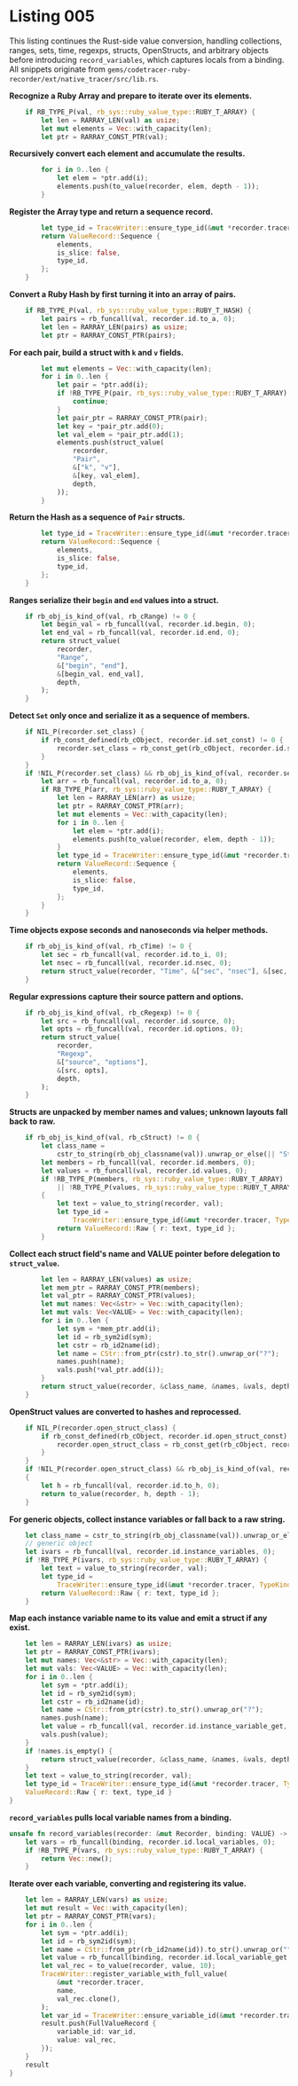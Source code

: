 # Listing 005

This listing continues the Rust-side value conversion, handling collections, ranges, sets, time, regexps, structs, OpenStructs,
and arbitrary objects before introducing `record_variables`, which captures locals from a binding. All snippets originate from
`gems/codetracer-ruby-recorder/ext/native_tracer/src/lib.rs`.

**Recognize a Ruby Array and prepare to iterate over its elements.**
```rust
    if RB_TYPE_P(val, rb_sys::ruby_value_type::RUBY_T_ARRAY) {
        let len = RARRAY_LEN(val) as usize;
        let mut elements = Vec::with_capacity(len);
        let ptr = RARRAY_CONST_PTR(val);
```

**Recursively convert each element and accumulate the results.**
```rust
        for i in 0..len {
            let elem = *ptr.add(i);
            elements.push(to_value(recorder, elem, depth - 1));
        }
```

**Register the Array type and return a sequence record.**
```rust
        let type_id = TraceWriter::ensure_type_id(&mut *recorder.tracer, TypeKind::Seq, "Array");
        return ValueRecord::Sequence {
            elements,
            is_slice: false,
            type_id,
        };
    }
```

**Convert a Ruby Hash by first turning it into an array of pairs.**
```rust
    if RB_TYPE_P(val, rb_sys::ruby_value_type::RUBY_T_HASH) {
        let pairs = rb_funcall(val, recorder.id.to_a, 0);
        let len = RARRAY_LEN(pairs) as usize;
        let ptr = RARRAY_CONST_PTR(pairs);
```

**For each pair, build a struct with `k` and `v` fields.**
```rust
        let mut elements = Vec::with_capacity(len);
        for i in 0..len {
            let pair = *ptr.add(i);
            if !RB_TYPE_P(pair, rb_sys::ruby_value_type::RUBY_T_ARRAY) || RARRAY_LEN(pair) < 2 {
                continue;
            }
            let pair_ptr = RARRAY_CONST_PTR(pair);
            let key = *pair_ptr.add(0);
            let val_elem = *pair_ptr.add(1);
            elements.push(struct_value(
                recorder,
                "Pair",
                &["k", "v"],
                &[key, val_elem],
                depth,
            ));
        }
```

**Return the Hash as a sequence of `Pair` structs.**
```rust
        let type_id = TraceWriter::ensure_type_id(&mut *recorder.tracer, TypeKind::Seq, "Hash");
        return ValueRecord::Sequence {
            elements,
            is_slice: false,
            type_id,
        };
    }
```

**Ranges serialize their `begin` and `end` values into a struct.**
```rust
    if rb_obj_is_kind_of(val, rb_cRange) != 0 {
        let begin_val = rb_funcall(val, recorder.id.begin, 0);
        let end_val = rb_funcall(val, recorder.id.end, 0);
        return struct_value(
            recorder,
            "Range",
            &["begin", "end"],
            &[begin_val, end_val],
            depth,
        );
    }
```

**Detect `Set` only once and serialize it as a sequence of members.**
```rust
    if NIL_P(recorder.set_class) {
        if rb_const_defined(rb_cObject, recorder.id.set_const) != 0 {
            recorder.set_class = rb_const_get(rb_cObject, recorder.id.set_const);
        }
    }
    if !NIL_P(recorder.set_class) && rb_obj_is_kind_of(val, recorder.set_class) != 0 {
        let arr = rb_funcall(val, recorder.id.to_a, 0);
        if RB_TYPE_P(arr, rb_sys::ruby_value_type::RUBY_T_ARRAY) {
            let len = RARRAY_LEN(arr) as usize;
            let ptr = RARRAY_CONST_PTR(arr);
            let mut elements = Vec::with_capacity(len);
            for i in 0..len {
                let elem = *ptr.add(i);
                elements.push(to_value(recorder, elem, depth - 1));
            }
            let type_id = TraceWriter::ensure_type_id(&mut *recorder.tracer, TypeKind::Seq, "Set");
            return ValueRecord::Sequence {
                elements,
                is_slice: false,
                type_id,
            };
        }
    }
```

**Time objects expose seconds and nanoseconds via helper methods.**
```rust
    if rb_obj_is_kind_of(val, rb_cTime) != 0 {
        let sec = rb_funcall(val, recorder.id.to_i, 0);
        let nsec = rb_funcall(val, recorder.id.nsec, 0);
        return struct_value(recorder, "Time", &["sec", "nsec"], &[sec, nsec], depth);
    }
```

**Regular expressions capture their source pattern and options.**
```rust
    if rb_obj_is_kind_of(val, rb_cRegexp) != 0 {
        let src = rb_funcall(val, recorder.id.source, 0);
        let opts = rb_funcall(val, recorder.id.options, 0);
        return struct_value(
            recorder,
            "Regexp",
            &["source", "options"],
            &[src, opts],
            depth,
        );
    }
```

**Structs are unpacked by member names and values; unknown layouts fall back to raw.**
```rust
    if rb_obj_is_kind_of(val, rb_cStruct) != 0 {
        let class_name =
            cstr_to_string(rb_obj_classname(val)).unwrap_or_else(|| "Struct".to_string());
        let members = rb_funcall(val, recorder.id.members, 0);
        let values = rb_funcall(val, recorder.id.values, 0);
        if !RB_TYPE_P(members, rb_sys::ruby_value_type::RUBY_T_ARRAY)
            || !RB_TYPE_P(values, rb_sys::ruby_value_type::RUBY_T_ARRAY)
        {
            let text = value_to_string(recorder, val);
            let type_id =
                TraceWriter::ensure_type_id(&mut *recorder.tracer, TypeKind::Raw, &class_name);
            return ValueRecord::Raw { r: text, type_id };
        }
```

**Collect each struct field's name and VALUE pointer before delegation to `struct_value`.**
```rust
        let len = RARRAY_LEN(values) as usize;
        let mem_ptr = RARRAY_CONST_PTR(members);
        let val_ptr = RARRAY_CONST_PTR(values);
        let mut names: Vec<&str> = Vec::with_capacity(len);
        let mut vals: Vec<VALUE> = Vec::with_capacity(len);
        for i in 0..len {
            let sym = *mem_ptr.add(i);
            let id = rb_sym2id(sym);
            let cstr = rb_id2name(id);
            let name = CStr::from_ptr(cstr).to_str().unwrap_or("?");
            names.push(name);
            vals.push(*val_ptr.add(i));
        }
        return struct_value(recorder, &class_name, &names, &vals, depth);
    }
```

**OpenStruct values are converted to hashes and reprocessed.**
```rust
    if NIL_P(recorder.open_struct_class) {
        if rb_const_defined(rb_cObject, recorder.id.open_struct_const) != 0 {
            recorder.open_struct_class = rb_const_get(rb_cObject, recorder.id.open_struct_const);
        }
    }
    if !NIL_P(recorder.open_struct_class) && rb_obj_is_kind_of(val, recorder.open_struct_class) != 0
    {
        let h = rb_funcall(val, recorder.id.to_h, 0);
        return to_value(recorder, h, depth - 1);
    }
```

**For generic objects, collect instance variables or fall back to a raw string.**
```rust
    let class_name = cstr_to_string(rb_obj_classname(val)).unwrap_or_else(|| "Object".to_string());
    // generic object
    let ivars = rb_funcall(val, recorder.id.instance_variables, 0);
    if !RB_TYPE_P(ivars, rb_sys::ruby_value_type::RUBY_T_ARRAY) {
        let text = value_to_string(recorder, val);
        let type_id =
            TraceWriter::ensure_type_id(&mut *recorder.tracer, TypeKind::Raw, &class_name);
        return ValueRecord::Raw { r: text, type_id };
    }
```

**Map each instance variable name to its value and emit a struct if any exist.**
```rust
    let len = RARRAY_LEN(ivars) as usize;
    let ptr = RARRAY_CONST_PTR(ivars);
    let mut names: Vec<&str> = Vec::with_capacity(len);
    let mut vals: Vec<VALUE> = Vec::with_capacity(len);
    for i in 0..len {
        let sym = *ptr.add(i);
        let id = rb_sym2id(sym);
        let cstr = rb_id2name(id);
        let name = CStr::from_ptr(cstr).to_str().unwrap_or("?");
        names.push(name);
        let value = rb_funcall(val, recorder.id.instance_variable_get, 1, sym);
        vals.push(value);
    }
    if !names.is_empty() {
        return struct_value(recorder, &class_name, &names, &vals, depth);
    }
    let text = value_to_string(recorder, val);
    let type_id = TraceWriter::ensure_type_id(&mut *recorder.tracer, TypeKind::Raw, &class_name);
    ValueRecord::Raw { r: text, type_id }
}
```

**`record_variables` pulls local variable names from a binding.**
```rust
unsafe fn record_variables(recorder: &mut Recorder, binding: VALUE) -> Vec<FullValueRecord> {
    let vars = rb_funcall(binding, recorder.id.local_variables, 0);
    if !RB_TYPE_P(vars, rb_sys::ruby_value_type::RUBY_T_ARRAY) {
        return Vec::new();
    }
```

**Iterate over each variable, converting and registering its value.**
```rust
    let len = RARRAY_LEN(vars) as usize;
    let mut result = Vec::with_capacity(len);
    let ptr = RARRAY_CONST_PTR(vars);
    for i in 0..len {
        let sym = *ptr.add(i);
        let id = rb_sym2id(sym);
        let name = CStr::from_ptr(rb_id2name(id)).to_str().unwrap_or("");
        let value = rb_funcall(binding, recorder.id.local_variable_get, 1, sym);
        let val_rec = to_value(recorder, value, 10);
        TraceWriter::register_variable_with_full_value(
            &mut *recorder.tracer,
            name,
            val_rec.clone(),
        );
        let var_id = TraceWriter::ensure_variable_id(&mut *recorder.tracer, name);
        result.push(FullValueRecord {
            variable_id: var_id,
            value: val_rec,
        });
    }
    result
}
```
